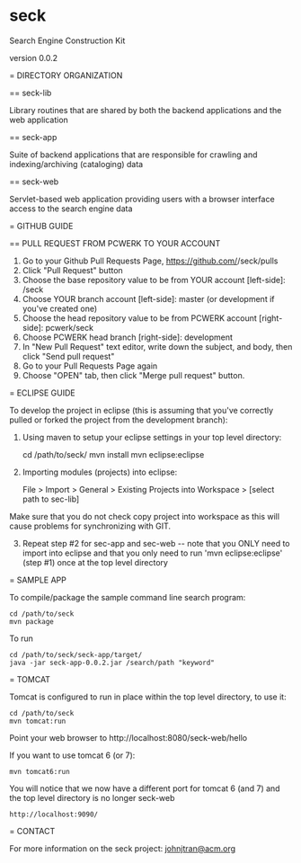 seck
====

Search Engine Construction Kit

version 0.0.2

= DIRECTORY ORGANIZATION

== seck-lib

Library routines that are shared by both the backend applications and the web application

== seck-app

Suite of backend applications that are responsible for crawling and indexing/archiving (cataloging) data 

== seck-web

Servlet-based web application providing users with a browser interface access to the search engine data

= GITHUB GUIDE

== PULL REQUEST FROM PCWERK TO YOUR ACCOUNT

1. Go to your Github Pull Requests Page, https://github.com/<Your Git Hub Account>/seck/pulls
2. Click "Pull Request" button
3. Choose the base repository value to be from YOUR account [left-side]: <Your Github Account>/seck
4. Choose YOUR branch account [left-side]: master (or development if you've created one)
5. Choose the head repository value to be from PCWERK account [right-side]:  pcwerk/seck
6. Choose PCWERK head branch [right-side]: development
7. In "New Pull Request" text editor, write down the subject, and body, then click "Send pull request"
8. Go to your Pull Requests Page again
9. Choose "OPEN" tab, then click "Merge pull request" button.  

= ECLIPSE GUIDE

To develop the project in eclipse (this is assuming that you've correctly pulled or forked the project from the development branch):

1. Using maven to setup your eclipse settings in your top level directory:

    cd /path/to/seck/
    mvn install
    mvn eclipse:eclipse

2. Importing modules (projects) into eclipse:

   File > Import > General > Existing Projects into Workspace > [select path to sec-lib] 

Make sure that you do not check copy project into workspace as this will cause problems for synchronizing with GIT.

3. Repeat step #2 for sec-app and sec-web -- note that you ONLY need to import into eclipse and that you only need to run 'mvn eclipse:eclipse' (step #1) once at the top level directory

= SAMPLE APP

To compile/package the sample command line search program:

    cd /path/to/seck
    mvn package

To run

    cd /path/to/seck/seck-app/target/
    java -jar seck-app-0.0.2.jar /search/path "keyword"


= TOMCAT

Tomcat is configured to run in place within the top level directory, to use it:

    cd /path/to/seck
    mvn tomcat:run

Point your web browser to http://localhost:8080/seck-web/hello

If you want to use tomcat 6 (or 7):

    mvn tomcat6:run

You will notice that we now have a different port for tomcat 6 (and 7) and the top level directory is no longer seck-web

    http://localhost:9090/

= CONTACT

For more information on the seck project: johnjtran@acm.org

